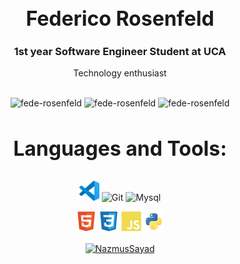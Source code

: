 <h1 style="font-size: 2rem;font-weight:bold" align="center">Federico Rosenfeld</h1>
<h3 align="center">1st year Software Engineer Student at UCA</h3>
<p align="center">Technology enthusiast</p>

<br/>

<div align="center">
  <img src="https://github-readme-streak-stats.herokuapp.com?user=Fede-Rosenfeld&theme=transparent&border_radius=10&mode=weekly" alt="fede-rosenfeld" />
  <img height="195em" src="https://github-readme-stats.vercel.app/api/top-langs/?username=fede-rosenfeld&langs_count=7&border_radius=8&theme=transparent" alt="fede-rosenfeld"/>
  <img src="https://github-readme-stats.vercel.app/api?username=fede-rosenfeld&show_icons=true&locale=en&border_radius=10&theme=transparent" alt="fede-rosenfeld" />
</div>
  
<h3 style="font-size: 2rem;font-weight:bold" align="center">Languages and Tools:</h1>

<p align="center" margin="0px 50px">
  <img alt="Visual Studio Code" width="32px" src="https://raw.githubusercontent.com/github/explore/80688e429a7d4ef2fca1e82350fe8e3517d3494d/topics/visual-studio-code/visual-studio-code.png" />  
  <img alt="Git" width="32px" src="https://cdn.jsdelivr.net/gh/devicons/devicon/icons/git/git-original.svg">
 <!-- <img alt="Filezilla" width="32px" src="https://cdn.jsdelivr.net/gh/devicons/devicon/icons/filezilla/filezilla-plain.svg"> -->
  <!-- <img alt="Markdown" width="32px" src="https://img.icons8.com/?size=512&id=sxnZ4MkfGiVC&format=png"> -->
  <img alt="Mysql" width="32px" src="https://cdn.jsdelivr.net/gh/devicons/devicon/icons/mysql/mysql-original-wordmark.svg">
  <!-- <img alt="Boostrap" width="32px" src="https://cdn.jsdelivr.net/gh/devicons/devicon/icons/bootstrap/bootstrap-original-wordmark.svg"> -->
  <!-- <img alt="Docker" width="32px" src="https://cdn.jsdelivr.net/gh/devicons/devicon/icons/docker/docker-original-wordmark.svg"> --> 
</p>
<p align="center" margin="0px 50px">
  <img alt="HTML" width="32px" src="https://raw.githubusercontent.com/devicons/devicon/master/icons/html5/html5-original.svg">
  <img alt="CSS" width="32px" src="https://raw.githubusercontent.com/devicons/devicon/master/icons/css3/css3-original.svg">
  <img alt="JS" width="32px" src="https://raw.githubusercontent.com/devicons/devicon/master/icons/javascript/javascript-plain.svg">
  <!-- <img alt="Jquery" width="32px" src="https://cdn.jsdelivr.net/gh/devicons/devicon/icons/jquery/jquery-original.svg"> -->
  <!-- <img alt="Jquery" width="32px" src="https://cdn.jsdelivr.net/gh/devicons/devicon/icons/php/php-original.svg"> -->
  <img alt="Python" width="32px" src="https://raw.githubusercontent.com/devicons/devicon/master/icons/python/python-original.svg">
  <!-- <img alt="Django" width="32px" src="https://cdn.jsdelivr.net/gh/devicons/devicon/icons/django/django-plain.svg"/> -->
  <!-- <img alt="C" width="32px" src="https://cdn.jsdelivr.net/gh/devicons/devicon/icons/c/c-original.svg"> -->
</p>
  <!--
<h3 style="font-size: 2rem;font-weight:bold" align="center">Socials:</h1>
<p align="center" margin="0px 50px">
  <a href="https://www.linkedin.com/">
    <img alt="Instagram" width="40px" src="https://img.icons8.com/?size=512&id=13930&format=png">
  </a>
  <a href="https://www.instagram.com/">
    <img alt="Instagram" width="40px" src="https://img.icons8.com/?size=512&id=32323&format=png">
  </a>
  <a href="https://www.twitch.tv/">
    <img alt="Twitch" width="40px" src="https://img.icons8.com/?size=512&id=18103&format=png">
  </a>
  <a href="https://twitter.com/">
    <img alt="Twitter" width="40px" src="https://img.icons8.com/?size=512&id=13963&format=png">
  </a>
</p>
  -->
  
<p align="center">
<a href="#" align="center" width="32px"><img align="center" src="https://komarev.com/ghpvc/?username=Fede-Rosenfeld&label=Profile%20views&color=0e75b6&style=flat" alt="NazmusSayad"/></a>
</p>

